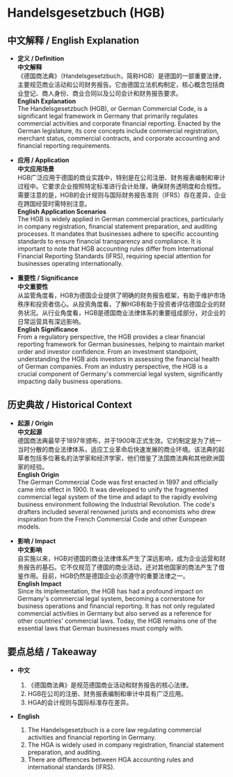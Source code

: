 # Handelsgesetzbuch (HGB)

## 中文解释 / English Explanation

* **定义 / Definition**  
  **中文解释**  
  《德国商法典》（Handelsgesetzbuch，简称HGB）是德国的一部重要法律，主要规范商业活动和公司财务报告。它由德国立法机构制定，核心概念包括商业登记、商人身份、商业合同以及公司会计和财务报告要求。  
  **English Explanation**  
  The Handelsgesetzbuch (HGB), or German Commercial Code, is a significant legal framework in Germany that primarily regulates commercial activities and corporate financial reporting. Enacted by the German legislature, its core concepts include commercial registration, merchant status, commercial contracts, and corporate accounting and financial reporting requirements.

* **应用 / Application**  
  **中文应用场景**  
  HGB广泛应用于德国的商业实践中，特别是在公司注册、财务报表编制和审计过程中。它要求企业按照特定标准进行会计处理，确保财务透明度和合规性。需要注意的是，HGB的会计规则与国际财务报告准则（IFRS）存在差异，企业在跨国经营时需特别注意。  
  **English Application Scenarios**  
  The HGB is widely applied in German commercial practices, particularly in company registration, financial statement preparation, and auditing processes. It mandates that businesses adhere to specific accounting standards to ensure financial transparency and compliance. It is important to note that HGB accounting rules differ from International Financial Reporting Standards (IFRS), requiring special attention for businesses operating internationally.

* **重要性 / Significance**  
  **中文重要性**  
  从监管角度看，HGB为德国企业提供了明确的财务报告框架，有助于维护市场秩序和投资者信心。从投资角度看，了解HGB有助于投资者评估德国企业的财务状况。从行业角度看，HGB是德国商业法律体系的重要组成部分，对企业的日常运营具有深远影响。  
  **English Significance**  
  From a regulatory perspective, the HGB provides a clear financial reporting framework for German businesses, helping to maintain market order and investor confidence. From an investment standpoint, understanding the HGB aids investors in assessing the financial health of German companies. From an industry perspective, the HGB is a crucial component of Germany's commercial legal system, significantly impacting daily business operations.

## 历史典故 / Historical Context

* **起源 / Origin**  
  **中文起源**  
  德国商法典最早于1897年颁布，并于1900年正式生效。它的制定是为了统一当时分散的商业法律体系，适应工业革命后快速发展的商业环境。该法典的起草者包括多位著名的法学家和经济学家，他们借鉴了法国商法典和其他欧洲国家的经验。  
  **English Origin**  
  The German Commercial Code was first enacted in 1897 and officially came into effect in 1900. It was developed to unify the fragmented commercial legal system of the time and adapt to the rapidly evolving business environment following the Industrial Revolution. The code's drafters included several renowned jurists and economists who drew inspiration from the French Commercial Code and other European models.

* **影响 / Impact**  
  **中文影响**  
  自实施以来，HGB对德国的商业法律体系产生了深远影响，成为企业运营和财务报告的基石。它不仅规范了德国的商业活动，还对其他国家的商法产生了借鉴作用。目前，HGB仍然是德国企业必须遵守的重要法律之一。  
  **English Impact**  
  Since its implementation, the HGB has had a profound impact on Germany's commercial legal system, becoming a cornerstone for business operations and financial reporting. It has not only regulated commercial activities in Germany but also served as a reference for other countries' commercial laws. Today, the HGB remains one of the essential laws that German businesses must comply with.

## 要点总结 / Takeaway

* **中文**
  1. 《德国商法典》是规范德国商业活动和财务报告的核心法律。
  2. HGB在公司的注册、财务报表编制和审计中具有广泛应用。
  3. HGA的会计规则与国际标准存在差异。

* **English**
  1. The Handelsgesetzbuch is a core law regulating commercial activities and financial reporting in Germany.
  2. The HGA is widely used in company registration, financial statement preparation, and auditing.
  3. There are differences between HGA accounting rules and international standards (IFRS).
